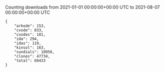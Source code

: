 
Counting downloads from 2021-01-01 00:00:00+00:00 UTC to 2021-08-07 00:00:00+00:00 UTC

```
{
    "arkode": 153,
    "cvode": 833,
    "cvodes": 181,
    "ida": 294,
    "idas": 119,
    "kinsol": 163,
    "sundials": 10956,
    "clones": 47734,
    "total": 60433
}
```
